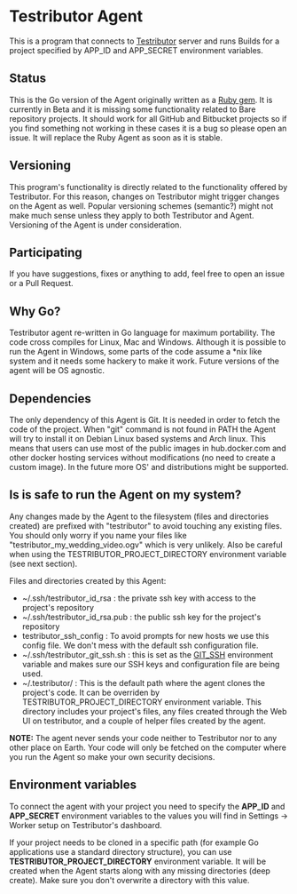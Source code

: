 # Testributor Agent

This is a program that connects to [Testributor](https://www.testributor.com) server
and runs Builds for a project specified by APP_ID and APP_SECRET environment
variables.

## Status

This is the Go version of the Agent originally written as a [Ruby gem](https://github.com/testributor/testributor_gem).
It is currently in Beta and it is missing some functionality related to Bare repository projects. It should work for
all GitHub and Bitbucket projects so if you find something not working in these cases it is a bug so please open an issue.
It will replace the Ruby Agent as soon as it is stable.

## Versioning

This program's functionality is directly related to the functionality offered by
Testributor. For this reason, changes on Testributor might trigger changes on the
Agent as well. Popular versioning schemes (semantic?) might not make much sense unless
they apply to both Testributor and Agent. Versioning of the Agent is under consideration.

## Participating

If you have suggestions, fixes or anything to add, feel free to open an issue or a Pull Request.

## Why Go?

Testributor agent re-written in Go language for maximum portability. The code cross compiles
for Linux, Mac and Windows. Although it is possible to run the Agent in Windows, some parts of
the code assume a *nix like system and it needs some hackery to make it work. Future versions of
the agent will be OS agnostic.

## Dependencies

The only dependency of this Agent is Git. It is needed in order to fetch the code of the project.
When "git" command is not found in PATH the Agent will try to install it on Debian Linux based systems and
Arch linux. This means that users can use most of the public images in hub.docker.com and other docker hosting services
without modifications (no need to create a custom image). In the future more OS' and distributions might be supported.

## Is is safe to run the Agent on my system?

Any changes made by the Agent to the filesystem (files and directories created)
are prefixed with "testributor" to avoid touching any existing files. You should
only worry if you name your files like "testributor_my_wedding_video.ogv" which is
very unlikely. Also be careful when using the TESTRIBUTOR_PROJECT_DIRECTORY environment
variable (see next section).

Files and directories created by this Agent:

- ~/.ssh/testributor_id_rsa :
  the private ssh key with access to the project's repository
- ~/.ssh/testributor_id_rsa.pub :
  the public ssh key for the project's repository
- testributor_ssh_config :
  To avoid prompts for new hosts we use this config file. We don't mess with the
  default ssh configuration file.
- ~/.ssh/testributor_git_ssh.sh :
  this is set as the [GIT_SSH](https://git-scm.com/book/en/v2/Git-Internals-Environment-Variables#Miscellaneous) environment variable
  and makes sure our SSH keys and configuration file are being used.
- ~/.testributor/ :
  This is the default path where the agent clones the project's code. It can be
  overriden by TESTRIBUTOR_PROJECT_DIRECTORY environment variable. This directory
  includes your project's files, any files created through the Web UI on testributor,
  and a couple of helper files created by the agent.

**NOTE:** The agent never sends your code neither to Testributor nor to any other
place on Earth. Your code will only be fetched on the computer where you run the
Agent so make your own security decisions.


## Environment variables

To connect the agent with your project you need to specify the **APP_ID** and **APP_SECRET**
environment variables to the values you will find in Settings -> Worker setup on Testributor's dashboard.

If your project needs to be cloned in a specific path (for example Go applications
use a standard directory structure), you can use **TESTRIBUTOR_PROJECT_DIRECTORY**
environment variable. It will be created when the Agent starts along with any
missing directories (deep create). Make sure you don't overwrite a directory
with this value.

